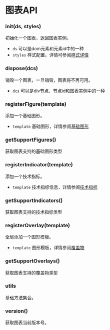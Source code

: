# 图表API

### init(ds, styles)
初始化一个图表，返回图表实例。
- `ds` 可以是dom元素和元素id中的一种
- `styles` 样式配置，详情可参阅[样式详情](styles.md)

### dispose(dcs)
销毁一个图表，一旦销毁，图表将不再可用。
- `dcs` 可以是div节点、节点id和图表实例中的一种

### registerFigure(template)
添加一个基础图形。
- `template` 基础图形，详情参阅[基础图形](figure.md)

### getSupportFigures()
获取图表支持的基础图形类型

### registerIndicator(template)
添加一个技术指标。
- `template` 技术指标信息，详情参阅[技术指标](indicator.md)

### getSupportIndicators()
获取图表支持的技术指标类型

### registerOverlay(template)
全局添加一个图形模板。
- `template` 图形模板，详情参阅[覆盖物](overlay.md)

### getSupportOverlays()
获取图表支持的覆盖物类型

### utils
基础方法集合。

### version()
获取图表当前版本号。




